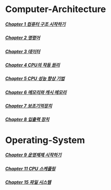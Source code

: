 # Computer-Architecture
##### [Chapter 1 컴퓨터 구조 시작하기](https://github.com/DongHyeon1004/Computer-Structure/blob/main/%EC%BB%B4%ED%93%A8%ED%84%B0%20%EA%B5%AC%EC%A1%B0%2B%EC%9A%B4%EC%98%81%EC%B2%B4%EC%A0%9C/Chapter%201%20%EC%BB%B4%ED%93%A8%ED%84%B0%20%EA%B5%AC%EC%A1%B0%20%EC%8B%9C%EC%9E%91%ED%95%98%EA%B8%B0.md)
##### [Chapter 2 명령어](https://github.com/DongHyeon1004/Computer-Structure/blob/main/%EC%BB%B4%ED%93%A8%ED%84%B0%20%EA%B5%AC%EC%A1%B0%2B%EC%9A%B4%EC%98%81%EC%B2%B4%EC%A0%9C/Chapter%202%20%EB%AA%85%EB%A0%B9%EC%96%B4.md)
##### [Chapter 3 데이터](https://github.com/DongHyeon1004/Computer-Structure/blob/main/%EC%BB%B4%ED%93%A8%ED%84%B0%20%EA%B5%AC%EC%A1%B0%2B%EC%9A%B4%EC%98%81%EC%B2%B4%EC%A0%9C/Chapter%203%20%EB%8D%B0%EC%9D%B4%ED%84%B0.md)
##### [Chapter 4 CPU의 작동 원리](https://github.com/DongHyeon1004/Computer-Structure/blob/main/%EC%BB%B4%ED%93%A8%ED%84%B0%20%EA%B5%AC%EC%A1%B0%2B%EC%9A%B4%EC%98%81%EC%B2%B4%EC%A0%9C/Chapter%204%20CPU%EC%9D%98%20%EC%9E%91%EB%8F%99%20%EC%9B%90%EB%A6%AC.md)
##### [Chapter 5 CPU 성능 향상 기법](https://github.com/DongHyeon1004/Computer-Structure/blob/main/%EC%BB%B4%ED%93%A8%ED%84%B0%20%EA%B5%AC%EC%A1%B0%2B%EC%9A%B4%EC%98%81%EC%B2%B4%EC%A0%9C/Chapter%205%20CPU%20%EC%84%B1%EB%8A%A5%20%ED%96%A5%EC%83%81%20%EA%B8%B0%EB%B2%95.md)
##### [Chapter 6 메모리와 캐시 메모리](https://github.com/DongHyeon1004/Computer-Structure/blob/main/%EC%BB%B4%ED%93%A8%ED%84%B0%20%EA%B5%AC%EC%A1%B0%2B%EC%9A%B4%EC%98%81%EC%B2%B4%EC%A0%9C/Chapter%206%20%EB%A9%94%EB%AA%A8%EB%A6%AC%EC%99%80%20%EC%BA%90%EC%8B%9C%20%EB%A9%94%EB%AA%A8%EB%A6%AC.md)
##### [Chapter 7 보조기억장치](https://github.com/DongHyeon1004/Computer-Structure/blob/main/%EC%BB%B4%ED%93%A8%ED%84%B0%20%EA%B5%AC%EC%A1%B0%2B%EC%9A%B4%EC%98%81%EC%B2%B4%EC%A0%9C/Chapter%207%20%EB%B3%B4%EC%A1%B0%EA%B8%B0%EC%96%B5%EC%9E%A5%EC%B9%98.md)
##### [Chapter 8 입출력 장치](https://github.com/DongHyeon1004/Computer-Architecture-Operating-System/blob/main/%EC%BB%B4%ED%93%A8%ED%84%B0%20%EA%B5%AC%EC%A1%B0%2B%EC%9A%B4%EC%98%81%EC%B2%B4%EC%A0%9C/Chapter%208%20%EC%9E%85%EC%B6%9C%EB%A0%A5%20%EC%9E%A5%EC%B9%98.md)
# Operating-System
##### [Chapter 9 운영체제 시작하기](https://github.com/DongHyeon1004/Computer-Architecture-Operating-System/blob/main/%EC%BB%B4%ED%93%A8%ED%84%B0%20%EA%B5%AC%EC%A1%B0%2B%EC%9A%B4%EC%98%81%EC%B2%B4%EC%A0%9C/Chapter%209%20%EC%9A%B4%EC%98%81%EC%B2%B4%EC%A0%9C%20%EC%8B%9C%EC%9E%91%ED%95%98%EA%B8%B0.md)

##### [Chapter 11 CPU 스케줄링](https://github.com/DongHyeon1004/Computer-Architecture-Operating-System/blob/main/%EC%BB%B4%ED%93%A8%ED%84%B0%20%EA%B5%AC%EC%A1%B0%2B%EC%9A%B4%EC%98%81%EC%B2%B4%EC%A0%9C/Chapter%2011%20CPU%20%EC%8A%A4%EC%BC%80%EC%A4%84%EB%A7%81.md)
##### [Chapter 15 파일 시스템](https://github.com/DongHyeon1004/Computer-Architecture-Operating-System/blob/main/%EC%BB%B4%ED%93%A8%ED%84%B0%20%EA%B5%AC%EC%A1%B0%2B%EC%9A%B4%EC%98%81%EC%B2%B4%EC%A0%9C/Chapter%2015%20%ED%8C%8C%EC%9D%BC%20%EC%8B%9C%EC%8A%A4%ED%85%9C.md)
